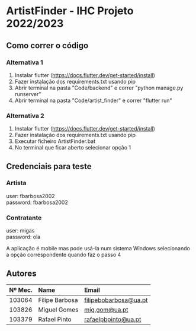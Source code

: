 # ArtistFinder - IHC Projeto 2022/2023

## Como correr o código
### Alternativa 1
1. Instalar flutter (https://docs.flutter.dev/get-started/install)  
2. Fazer instalação dos requirements.txt usando pip  
3. Abrir terminal na pasta "Code/backend" e correr "python manage.py runserver"  
4. Abrir terminal na pasta "Code/artist_finder" e correr "flutter run"  
### Alternativa 2
1. Instalar flutter (https://docs.flutter.dev/get-started/install)  
2. Fazer instalação dos requirements.txt usando pip
3. Executar ficheiro ArtistFinder.bat
4. No terminal que ficar aberto selecionar opção 1  

## Credenciais para teste
### Artista
user: fbarbosa2002  
password: fbarbosa2002  
### Contratante
user: migas  
password: ola  

A aplicação é mobile mas pode usá-la num sistema Windows selecionando a opção correspondente quando faz o passo 4  

## Autores

| Nº Mec.   | Name              | Email                   |
| :---      | :---              | :---                    |
| 103064    | Filipe Barbosa    | filipebobarbosa@ua.pt   |
| 103826    | Miguel Gomes      | mig.gom@ua.pt           |
| 103379    | Rafael Pinto      | rafaelpbpinto@ua.pt     |
